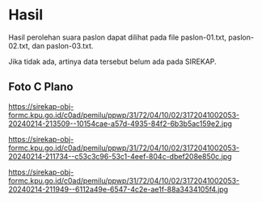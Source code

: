 # Hasil

Hasil perolehan suara paslon dapat dilihat pada file paslon-01.txt, paslon-02.txt, dan paslon-03.txt.

Jika tidak ada, artinya data tersebut belum ada pada SIREKAP.

## Foto C Plano

https://sirekap-obj-formc.kpu.go.id/c0ad/pemilu/ppwp/31/72/04/10/02/3172041002053-20240214-213509--10154cae-a57d-4935-84f2-6b3b5ac159e2.jpg

https://sirekap-obj-formc.kpu.go.id/c0ad/pemilu/ppwp/31/72/04/10/02/3172041002053-20240214-211734--c53c3c96-53c1-4eef-804c-dbef208e850c.jpg

https://sirekap-obj-formc.kpu.go.id/c0ad/pemilu/ppwp/31/72/04/10/02/3172041002053-20240214-211949--6112a49e-6547-4c2e-ae1f-88a3434105f4.jpg

